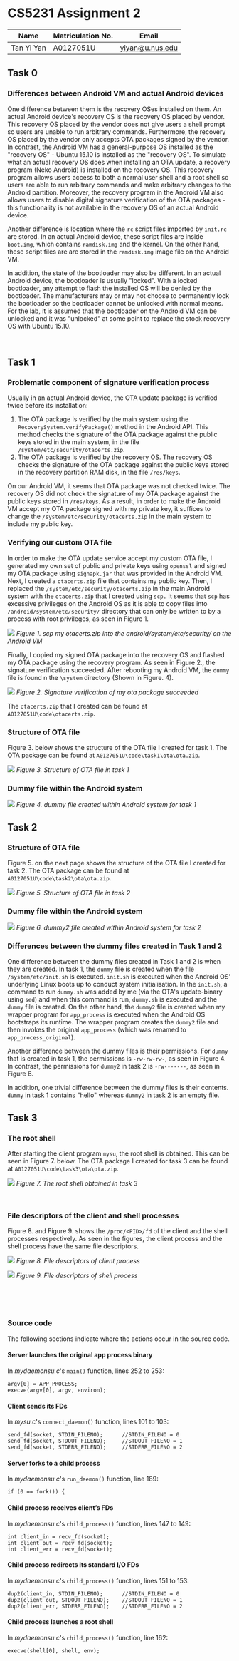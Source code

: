 # CS5231 Assignment 2

| Name        | Matriculation No.| Email  |
| ------------- |-------------| -----|
| Tan Yi Yan      | A0127051U | yiyan@u.nus.edu |

## Task 0
### Differences between Android VM and actual Android devices
One difference between them is the recovery OSes installed on them. An actual Android device's recovery OS is the recovery OS placed by vendor. This recovery OS placed by the vendor does not give users a shell prompt so users are unable to run arbitrary commands. Furthermore, the recovery OS placed by the vendor only accepts OTA packages signed by the vendor. In contrast, the Android VM has a general-purpose OS installed as the "recovery OS" - Ubuntu 15.10 is installed as the "recovery OS". To simulate what an actual recovery OS does when installing an OTA update, a recovery program (Neko Android) is installed on the recovery OS. This recovery program allows users access to both a normal user shell and a root shell so users are able to run arbitrary commands and make arbitrary changes to the Android partition. Moreover, the recovery program in the Android VM also allows users to disable digital signature verification of the OTA packages - this functionality is not available in the recovery OS of an actual Android device.

Another difference is location where the `rc` script files imported by `init.rc` are stored. In an actual Android device, these script files are inside `boot.img`, which contains `ramdisk.img` and the kernel. On the other hand, these script files are are stored in the `ramdisk.img` image file on the Android VM.

In addition, the state of the bootloader may also be different. In an actual Android device, the bootloader is usually "locked". With a locked bootloader, any attempt to flash the installed OS will be denied by the bootloader. The manufacturers may or may not choose to permanently lock the bootloader so the bootloader cannot be unlocked with normal means. For the lab, it is assumed that the bootloader on the Android VM can be unlocked and it was "unlocked" at some point to replace the stock recovery OS with Ubuntu 15.10.

<br>

## Task 1

### Problematic component of signature verification process

Usually in an actual Android device, the OTA update package is verified twice before its installation:
1. The OTA package is verified by the main system using the `RecoverySystem.verifyPackage()` method in the Android API. This method checks the signature of the OTA package against the public keys stored in the main system, in the file `/system/etc/security/otacerts.zip`.
2. The OTA package is verified by the recovery OS. The recovery OS checks the signature of the OTA package against the public keys stored in the recovery partition RAM disk, in the file `/res/keys`.

On our Android VM, it seems that OTA package was not checked twice. The recovery OS did not check the signature of my OTA package against the public keys stored in `/res/keys`. As a result, in order to make the Android VM accept my OTA package signed with my private key, it suffices to change the `/system/etc/security/otacerts.zip` in the main system to include my public key.

### Verifying our custom OTA file

In order to make the OTA update service accept my custom OTA file, I generated my own set of public and private keys using `openssl` and signed my OTA package using `signapk.jar` that was provided in the Android VM. Next, I created a `otacerts.zip` file that contains my public key. Then, I replaced the `/system/etc/security/otacerts.zip` in the main Android system with the `otacerts.zip` that I created using `scp.` It seems that `scp` has excessive privileges on the Android OS as it is able to copy files into `/android/system/etc/security/` directory that can only be written to by a process with root privileges, as seen in Figure 1.

![](task1.2_scp_otacerts.png)
*Figure 1. scp my otacerts.zip into the android/system/etc/security/ on the Android VM*

Finally, I copied my signed OTA package into the recovery OS and flashed my OTA package using the recovery program. As seen in Figure 2., the signature verification succeeded. After rebooting my Android VM, the `dummy` file is found n the `\system` directory (Shown in Figure. 4).

![](task1.2_signature_verified.png)
*Figure 2. Signature verification of my ota package succeeded*

The `otacerts.zip` that I created can be found at `A0127051U\code\otacerts.zip`.

### Structure of OTA file
Figure 3. below shows the structure of the OTA file I created for task 1. The OTA package can be found at `A0127051U\code\task1\ota\ota.zip`.

![](task1.3_ota_file_structure.png)
*Figure 3. Structure of OTA file in task 1*

### Dummy file within the Android system

![](task1.4_dummy_file.png)
*Figure 4. dummy file created within Android system for task 1*

## Task 2

### Structure of OTA file
Figure 5. on the next page shows the structure of the OTA file I created for task 2. The OTA package can be found at `A0127051U\code\task2\ota\ota.zip`.

![](task2.1_ota_file_structure.png)
*Figure 5. Structure of OTA file in task 2*

### Dummy file within the Android system

![](task2.2_dummy2_file.png)
*Figure 6. dummy2 file created within Android system for task 2*

### Differences between the dummy files created in Task 1 and 2

One difference between the dummy files created in Task 1 and 2 is when they are created. In task 1, the `dummy` file is created when the file `/system/etc/init.sh` is executed. `init.sh` is executed when the Android OS' underlying Linux boots up to conduct system initialisation. In the `init.sh`, a command to run `dummy.sh` was added by me (via the OTA's update-binary using `sed`) and when this command is run, `dummy.sh` is executed and the `dummy` file is created. On the other hand, the `dummy2` file is created when my wrapper program for `app_process` is executed when the Android OS bootstraps its runtime. The wrapper program creates the `dummy2` file and then invokes the original `app_process` (which was renamed to `app_process_original`).

Another difference between the dummy files is their permissions. For `dummy` that is created in task 1, the permissions is `-rw-rw-rw-`, as seen in Figure 4. In contrast, the permissions for `dummy2` in task 2 is `-rw-------`, as seen in Figure 6.

In addition, one trivial difference between the dummy files is their contents. `dummy` in task 1 contains "hello" whereas `dummy2` in task 2 is an empty file.

## Task 3

### The root shell

After starting the client program `mysu`, the root shell is obtained. This can be seen in Figure 7. below. The OTA package I created for task 3 can be found at `A0127051U\code\task3\ota\ota.zip`.

![](task3.1_root_shell.png)
*Figure 7. The root shell obtained in task 3*

<br>

### File descriptors of the client and shell processes

Figure 8. and Figure 9. shows the `/proc/<PID>/fd` of the client and the shell processes respectively. As seen in the figures, the client process and the shell process have the same file descriptors.  

![](task3.2_client_fd.png)
*Figure 8. File descriptors of client process*

![](task3.2_shell_fd.png)
*Figure 9. File descriptors of shell process*

<br>
<br>
<br>

### Source code

The following sections indicate where the actions occur in the source code.

#### Server launches the original app process binary
In *mydaemonsu.c*'s `main()` function, lines 252 to 253:
```
argv[0] = APP_PROCESS;
execve(argv[0], argv, environ);
```

#### Client sends its FDs
In *mysu.c*'s `connect_daemon()` function, lines 101 to 103:
```
send_fd(socket, STDIN_FILENO);      //STDIN_FILENO = 0
send_fd(socket, STDOUT_FILENO);     //STDOUT_FILENO = 1
send_fd(socket, STDERR_FILENO);     //STDERR_FILENO = 2
```

#### Server forks to a child process
In *mydaemonsu.c*'s `run_daemon()` function, line 189:
```
if (0 == fork()) {
```

#### Child process receives client’s FDs
In *mydaemonsu.c*'s `child_process()` function, lines 147 to 149:
```
int client_in = recv_fd(socket);
int client_out = recv_fd(socket);
int client_err = recv_fd(socket);
```

#### Child process redirects its standard I/O FDs
In *mydaemonsu.c*'s `child_process()` function, lines 151 to 153:
```
dup2(client_in, STDIN_FILENO);      //STDIN_FILENO = 0
dup2(client_out, STDOUT_FILENO);    //STDOUT_FILENO = 1
dup2(client_err, STDERR_FILENO);    //STDERR_FILENO = 2
```

#### Child process launches a root shell
In *mydaemonsu.c*'s `child_process()` function, line 162:
```
execve(shell[0], shell, env);
```
